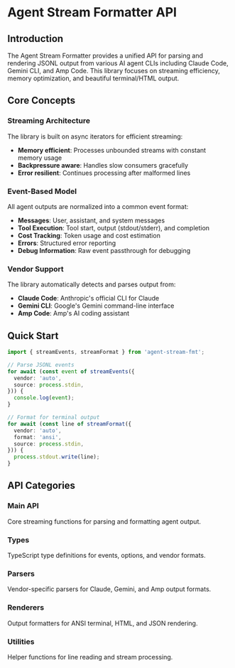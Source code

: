 # Agent Stream Formatter API

## Introduction

The Agent Stream Formatter provides a unified API for parsing and rendering JSONL output from various AI agent CLIs including Claude Code, Gemini CLI, and Amp Code. This library focuses on streaming efficiency, memory optimization, and beautiful terminal/HTML output.

## Core Concepts

### Streaming Architecture

The library is built on async iterators for efficient streaming:

- **Memory efficient**: Processes unbounded streams with constant memory usage
- **Backpressure aware**: Handles slow consumers gracefully
- **Error resilient**: Continues processing after malformed lines

### Event-Based Model

All agent outputs are normalized into a common event format:

- **Messages**: User, assistant, and system messages
- **Tool Execution**: Tool start, output (stdout/stderr), and completion
- **Cost Tracking**: Token usage and cost estimation
- **Errors**: Structured error reporting
- **Debug Information**: Raw event passthrough for debugging

### Vendor Support

The library automatically detects and parses output from:

- **Claude Code**: Anthropic's official CLI for Claude
- **Gemini CLI**: Google's Gemini command-line interface
- **Amp Code**: Amp's AI coding assistant

## Quick Start

```typescript
import { streamEvents, streamFormat } from 'agent-stream-fmt';

// Parse JSONL events
for await (const event of streamEvents({
  vendor: 'auto',
  source: process.stdin,
})) {
  console.log(event);
}

// Format for terminal output
for await (const line of streamFormat({
  vendor: 'auto',
  format: 'ansi',
  source: process.stdin,
})) {
  process.stdout.write(line);
}
```

## API Categories

### Main API

Core streaming functions for parsing and formatting agent output.

### Types

TypeScript type definitions for events, options, and vendor formats.

### Parsers

Vendor-specific parsers for Claude, Gemini, and Amp output formats.

### Renderers

Output formatters for ANSI terminal, HTML, and JSON rendering.

### Utilities

Helper functions for line reading and stream processing.
